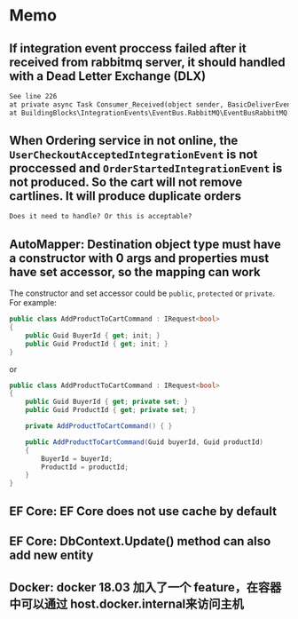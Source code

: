 # Memo

## If integration event proccess failed after it received from rabbitmq server, it should handled with a Dead Letter Exchange (DLX)

```txt
See line 226 
at private async Task Consumer_Received(object sender, BasicDeliverEventArgs eventArgs) 
at BuildingBlocks\IntegrationEvents\EventBus.RabbitMQ\EventBusRabbitMQ.cs
```

## When Ordering service in not online, the `UserCheckoutAcceptedIntegrationEvent` is not proccessed and `OrderStartedIntegrationEvent` is not produced. So the cart will not remove cartlines. It will produce duplicate orders

```txt
Does it need to handle? Or this is acceptable?
```

## AutoMapper: Destination object type must have a constructor with 0 args and properties must have set accessor, so the mapping can work

The constructor and set accessor could be `public`, `protected` or `private`.  
For example:

```c#
public class AddProductToCartCommand : IRequest<bool>
{
    public Guid BuyerId { get; init; }
    public Guid ProductId { get; init; }
}
```

or

```c#
public class AddProductToCartCommand : IRequest<bool>
{
    public Guid BuyerId { get; private set; }
    public Guid ProductId { get; private set; }

    private AddProductToCartCommand() { }

    public AddProductToCartCommand(Guid buyerId, Guid productId)
    {
        BuyerId = buyerId;
        ProductId = productId;
    }
}
```

## EF Core: EF Core does not use cache by default

## EF Core: DbContext.Update() method can also add new entity

## Docker: docker 18.03 加入了一个 feature，在容器中可以通过 host.docker.internal来访问主机
